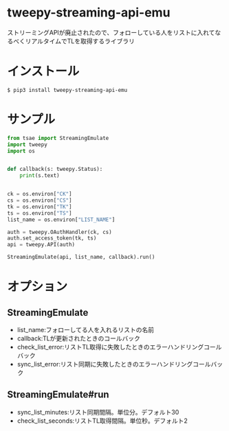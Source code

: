 # tweepy-streaming-api-emu

ストリーミングAPIが廃止されたので、フォローしている人をリストに入れてなるべくリアルタイムでTLを取得するライブラリ

# インストール

```
$ pip3 install tweepy-streaming-api-emu
```

# サンプル

```python
from tsae import StreamingEmulate
import tweepy
import os


def callback(s: tweepy.Status):
    print(s.text)


ck = os.environ["CK"]
cs = os.environ["CS"]
tk = os.environ["TK"]
ts = os.environ["TS"]
list_name = os.environ["LIST_NAME"]

auth = tweepy.OAuthHandler(ck, cs)
auth.set_access_token(tk, ts)
api = tweepy.API(auth)

StreamingEmulate(api, list_name, callback).run()
```

# オプション

## StreamingEmulate
* list_name:フォローしてる人を入れるリストの名前
* callback:TLが更新されたときのコールバック
* check_list_error:リストTL取得に失敗したときのエラーハンドリングコールバック
* sync_list_error:リスト同期に失敗したときのエラーハンドリングコールバック

## StreamingEmulate#run

* sync_list_minutes:リスト同期間隔。単位分。デフォルト30
* check_list_seconds:リストTL取得間隔。単位秒。デフォルト2